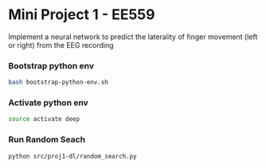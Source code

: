 # Mini Project 1 - EE559

Implement a neural network to predict the laterality of finger movement
(left or right) from the EEG recording

### Bootstrap python env
```bash
bash bootstrap-python-env.sh
```

### Activate python env
```bash
source activate deep
```

### Run Random Seach
```bash
python src/proj1-dl/random_search.py
```